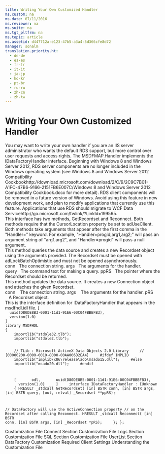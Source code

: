 ```yaml
---
title: Writing Your Own Customized Handler
ms.custom: na
ms.date: 07/11/2016
ms.reviewer: na
ms.suite: na
ms.tgt_pltfrm: na
ms.topic: article
ms.assetid: d447712a-e123-47b5-a3a4-5d366cfe8d72
manager: sonalm
translation.priority.ht: 
  - de-de
  - es-es
  - fr-fr
  - it-it
  - ja-jp
  - ko-kr
  - pt-br
  - ru-ru
  - zh-cn
  - zh-tw
---
```

# Writing Your Own Customized Handler
<?xml version="1.0" encoding="utf-8"?>
<developerReferenceWithoutSyntaxDocument xmlns="http://ddue.schemas.microsoft.com/authoring/2003/5" xmlns:xlink="http://www.w3.org/1999/xlink" xmlns:xsi="http://www.w3.org/2001/XMLSchema-instance" xsi:schemaLocation="http://ddue.schemas.microsoft.com/authoring/2003/5 http://dduestorage.blob.core.windows.net/ddueschema/developer.xsd">
  <introduction>
    <para>You may want to write your own handler if you are an IIS server administrator who wants the default RDS support, but more control over user requests and access rights.</para>
    <para>The MSDFMAP.Handler implements the <legacyBold>IDataFactoryHandler</legacyBold> interface.</para>
    <alert class="important">
      <para>Beginning with Windows 8 and Windows Server 2012, RDS server components are no longer included in the Windows operating system (see Windows 8 and <externalLink><linkText>Windows Server 2012 Compatibility Cookbook</linkText><linkUri>http://download.microsoft.com/download/2/C/9/2C9C7B01-A1FC-47B6-9166-2151FB6E007C/Windows 8 and Windows Server 2012 Compatibility Cookbook.docx</linkUri></externalLink> for more detail). RDS client components will be removed in a future version of Windows. Avoid using this feature in new development work, and plan to modify applications that currently use this feature. Applications that use RDS should migrate to <externalLink><linkText>WCF Data Service</linkText><linkUri>http://go.microsoft.com/fwlink/?LinkId=199565</linkUri></externalLink>.</para>
    </alert>
  </introduction>
  <section>
    <title>IDataFactoryHandler Interface</title>
    <content>
      <para>This interface has two methods, <legacyBold>GetRecordset</legacyBold> and <legacyBold>Reconnect</legacyBold>. Both methods require that the <legacyLink xlink:href="39c8d86e-7ee9-4182-be5e-aad5ce952f84">CursorLocation</legacyLink> property be set to <legacyBold>adUseClient</legacyBold>.</para>
      <para>Both methods take arguments that appear after the first comma in the "<legacyBold>Handler=</legacyBold>" keyword. For example, <codeInline>"Handler=progid,arg1,arg2;"</codeInline> will pass an argument string of <codeInline>"arg1,arg2"</codeInline>, and <codeInline>"Handler=progid"</codeInline> will pass a null argument.</para>
    </content>
  </section>
  <section>
    <title>GetRecordset Method</title>
    <content>
      <para>This method queries the data source and creates a new <legacyLink xlink:href="ede1415f-c3df-4cc5-a05b-2576b2b84b60">Recordset</legacyLink> object using the arguments provided. The <legacyBold>Recordset</legacyBold> must be opened with <legacyBold>adLockBatchOptimistic</legacyBold> and must not be opened asynchronously.</para>
    </content>
    <sections>
      <section>
        <title>Arguments</title>
        <content>
          <para>         <legacyBold><legacyItalic>conn</legacyItalic></legacyBold>   The connection string.</para>
          <para>         <legacyBold><legacyItalic>args</legacyItalic></legacyBold>   The arguments for the handler.</para>
          <para>         <legacyBold><legacyItalic>query</legacyItalic></legacyBold>   The command text for making a query.</para>
          <para>         <legacyBold><legacyItalic>ppRS</legacyItalic></legacyBold>   The pointer where the <legacyBold>Recordset</legacyBold> should be returned.</para>
        </content>
      </section>
    </sections>
  </section>
  <section>
    <title>Reconnect Method</title>
    <content>
      <para>This method updates the data source. It creates a new <legacyLink xlink:href="ef6b1824-5b12-43db-89d7-8f3d13896d4d">Connection</legacyLink> object and attaches the given <legacyBold>Recordset</legacyBold>.</para>
    </content>
    <sections>
      <section>
        <title>Arguments</title>
        <content>
          <para>         <legacyBold>           </legacyBold><legacyBold><legacyItalic>conn</legacyItalic></legacyBold><legacyBold>         </legacyBold>   The connection string.</para>
          <para>         <legacyBold>           </legacyBold><legacyBold><legacyItalic>args</legacyItalic></legacyBold><legacyBold>         </legacyBold>   The arguments for the handler.</para>
          <para>         <legacyBold>           </legacyBold><legacyBold><legacyItalic>pRS</legacyItalic></legacyBold><legacyBold>         </legacyBold>   A <legacyBold>Recordset</legacyBold> object.</para>
        </content>
      </section>
    </sections>
  </section>
  <section>
    <title>msdfhdl.idl</title>
    <content>
      <para>This is the interface definition for <legacyBold>IDataFactoryHandler</legacyBold> that appears in the <legacyBold>msdfhdl.idl</legacyBold> file.</para>
      <code>[
  uuid(D80DE8B3-0001-11d1-91E6-00C04FBBBFB3),
  version(1.0)
]
library MSDFHDL
{
    importlib("stdole32.tlb");
    importlib("stdole2.tlb");

    // TLib : Microsoft ActiveX Data Objects 2.0 Library
    // {00000200-0000-0010-8000-00AA006D2EA4}
    #ifdef IMPLIB
    importlib("implib\\x86\\release\\ado\\msado15.dll");
    #else
    importlib("msado20.dll");
    #endif

    [
      odl,
      uuid(D80DE8B5-0001-11d1-91E6-00C04FBBBFB3),
      version(1.0)
    ]
    interface IDataFactoryHandler : IUnknown
    {
HRESULT _stdcall GetRecordset(
      [in] BSTR conn,
      [in] BSTR args,
      [in] BSTR query,
      [out, retval] _Recordset **ppRS);

// DataFactory will use the ActiveConnection property
// on the Recordset after calling Reconnect.
   HRESULT _stdcall Reconnect(
      [in] BSTR conn,
      [in] BSTR args,
      [in] _Recordset *pRS);
    };
};</code>
    </content>
  </section>
  <relatedTopics>
<link xlink:href="d50eb3cc-a822-486f-b80b-65bb50547ecd">Customization File Connect Section</link>
<link xlink:href="a368e264-865c-41ee-be00-d9097255c2ea">Customization File Logs Section</link>
<link xlink:href="e65c2871-9986-44ff-b8b7-7f5eda91b3fa">Customization File SQL Section</link>
<link xlink:href="42e8ec20-eaac-4a95-8cb8-4bba93a75bcb">Customization File UserList Section</link>
<link xlink:href="86d77985-a0d0-405a-8587-c85a20540a0e">DataFactory Customization</link>
<link xlink:href="e776b4e3-fcc4-4bfb-a7e8-5ffae1d83833">Required Client Settings</link>
<link xlink:href="136f74bf-8d86-4a41-be66-c86cbcf81548">Understanding the Customization File</link>
</relatedTopics>
</developerReferenceWithoutSyntaxDocument>